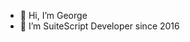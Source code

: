 - 👋 Hi, I’m George
- 👀 I’m SuiteScript Developer since 2016

<!---
gmihaylov/gmihaylov is a ✨ special ✨ repository because its `README.md` (this file) appears on your GitHub profile.
You can click the Preview link to take a look at your changes.
--->
